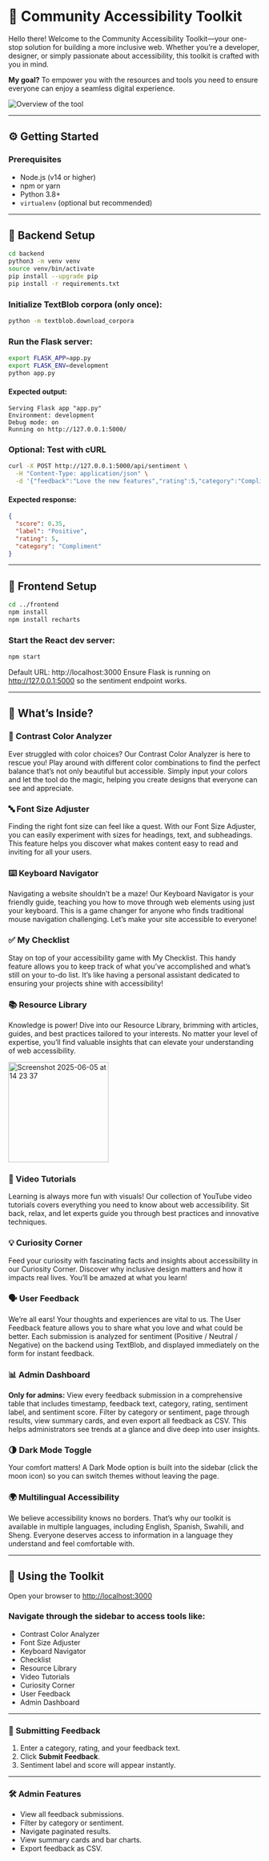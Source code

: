# 🌟 Community Accessibility Toolkit

Hello there! Welcome to the Community Accessibility Toolkit—your one-stop solution for building a more inclusive web. Whether you’re a developer, designer, or simply passionate about accessibility, this toolkit is crafted with you in mind.

**My goal?** To empower you with the resources and tools you need to ensure everyone can enjoy a seamless digital experience.

![Overview of the tool](https://github.com/user-attachments/assets/b68a5722-7726-4753-9529-a0e2e93284bb)

---



## ⚙️ Getting Started

### Prerequisites

- Node.js (v14 or higher)  
- npm or yarn  
- Python 3.8+  
- `virtualenv` (optional but recommended)

---

## 🔧 Backend Setup
```bash
cd backend
python3 -m venv venv
source venv/bin/activate
pip install --upgrade pip
pip install -r requirements.txt
```

### Initialize TextBlob corpora (only once):
```bash
python -m textblob.download_corpora
```
### Run the Flask server:
```bash
export FLASK_APP=app.py
export FLASK_ENV=development
python app.py
```
#### Expected output:
```nginx
Serving Flask app "app.py"
Environment: development
Debug mode: on
Running on http://127.0.0.1:5000/
```
### Optional: Test with cURL
```bash
curl -X POST http://127.0.0.1:5000/api/sentiment \
  -H "Content-Type: application/json" \
  -d '{"feedback":"Love the new features","rating":5,"category":"Compliment"}'
```
#### Expected response:
```json
{
  "score": 0.35,
  "label": "Positive",
  "rating": 5,
  "category": "Compliment"
}
```

---
## 🎨 Frontend Setup
```bash
cd ../frontend
npm install
npm install recharts
```
### Start the React dev server:
```bash
npm start
```
Default URL: http://localhost:3000
Ensure Flask is running on http://127.0.0.1:5000 so the sentiment endpoint works.









---

## 🧰 What’s Inside?

### 🎨 Contrast Color Analyzer  
Ever struggled with color choices? Our Contrast Color Analyzer is here to rescue you! Play around with different color combinations to find the perfect balance that’s not only beautiful but accessible. Simply input your colors and let the tool do the magic, helping you create designs that everyone can see and appreciate.

### 🔤 Font Size Adjuster  
Finding the right font size can feel like a quest. With our Font Size Adjuster, you can easily experiment with sizes for headings, text, and subheadings. This feature helps you discover what makes content easy to read and inviting for all your users.

### ⌨️ Keyboard Navigator  
Navigating a website shouldn’t be a maze! Our Keyboard Navigator is your friendly guide, teaching you how to move through web elements using just your keyboard. This is a game changer for anyone who finds traditional mouse navigation challenging. Let’s make your site accessible to everyone!

### ✅ My Checklist  
Stay on top of your accessibility game with My Checklist. This handy feature allows you to keep track of what you’ve accomplished and what’s still on your to-do list. It’s like having a personal assistant dedicated to ensuring your projects shine with accessibility!

### 📚 Resource Library  
Knowledge is power! Dive into our Resource Library, brimming with articles, guides, and best practices tailored to your interests. No matter your level of expertise, you’ll find valuable insights that can elevate your understanding of web accessibility.


<img width="200" alt="Screenshot 2025-06-05 at 14 23 37" src="https://github.com/user-attachments/assets/15299cf8-f06f-4b67-b05d-e44d52bbb20c" />

### 🎥 Video Tutorials  
Learning is always more fun with visuals! Our collection of YouTube video tutorials covers everything you need to know about web accessibility. Sit back, relax, and let experts guide you through best practices and innovative techniques.

### 💡 Curiosity Corner  
Feed your curiosity with fascinating facts and insights about accessibility in our Curiosity Corner. Discover why inclusive design matters and how it impacts real lives. You’ll be amazed at what you learn!

### 🗣️ User Feedback  
We’re all ears! Your thoughts and experiences are vital to us. The User Feedback feature allows you to share what you love and what could be better. Each submission is analyzed for sentiment (Positive / Neutral / Negative) on the backend using TextBlob, and displayed immediately on the form for instant feedback.

### 📊 Admin Dashboard  
**Only for admins:** View every feedback submission in a comprehensive table that includes timestamp, feedback text, category, rating, sentiment label, and sentiment score. Filter by category or sentiment, page through results, view summary cards, and even export all feedback as CSV. This helps administrators see trends at a glance and dive deep into user insights.

### 🌗 Dark Mode Toggle  
Your comfort matters! A Dark Mode option is built into the sidebar (click the moon icon) so you can switch themes without leaving the page.

### 🌍 Multilingual Accessibility  
We believe accessibility knows no borders. That’s why our toolkit is available in multiple languages, including English, Spanish, Swahili, and Sheng. Everyone deserves access to information in a language they understand and feel comfortable with.

---

## 🧪 Using the Toolkit

Open your browser to [http://localhost:3000](http://localhost:3000)

### Navigate through the sidebar to access tools like:

- Contrast Color Analyzer  
- Font Size Adjuster  
- Keyboard Navigator  
- Checklist  
- Resource Library  
- Video Tutorials  
- Curiosity Corner  
- User Feedback  
- Admin Dashboard  

---

### 📝 Submitting Feedback

1. Enter a category, rating, and your feedback text.
2. Click **Submit Feedback**.
3. Sentiment label and score will appear instantly.

---

### 🛠️ Admin Features

- View all feedback submissions.
- Filter by category or sentiment.
- Navigate paginated results.
- View summary cards and bar charts.
- Export feedback as CSV.
